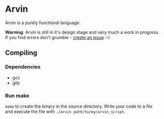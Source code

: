 # Arvin

Arvin is a purely functional language.

**Warning**: Arvin is still in it's design stage and very much a work in progress. If you find errors don't grumble - [create an issue](https://github.com/ertpoi/arvin/issues) :-)


## Compiling
### Dependencies
- gcc
- glib

### Run make
`make` to create the binary in the source directory. Write your code to a file and execute the file with `./arvin path/to/my/arvin_script`.

